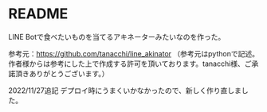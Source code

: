 # README
LINE Botで食べたいものを当てるアキネーターみたいなのを作った。

参考元：https://github.com/tanacchi/line_akinator （参考元はpythonで記述。作者様からは参考にした上で作成する許可を頂いております。tanacchi様、ご承諾頂きありがとうございます。）

2022/11/27追記
デプロイ時にうまくいかなかったので、新しく作り直しました。
